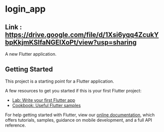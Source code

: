 # login_app

## Link : https://drive.google.com/file/d/1Xsi6yqq4ZcukYbpKkjmKSIfaNGElXoPt/view?usp=sharing
A new Flutter application.

## Getting Started

This project is a starting point for a Flutter application.

A few resources to get you started if this is your first Flutter project:

- [Lab: Write your first Flutter app](https://flutter.dev/docs/get-started/codelab)
- [Cookbook: Useful Flutter samples](https://flutter.dev/docs/cookbook)

For help getting started with Flutter, view our
[online documentation](https://flutter.dev/docs), which offers tutorials,
samples, guidance on mobile development, and a full API reference.
